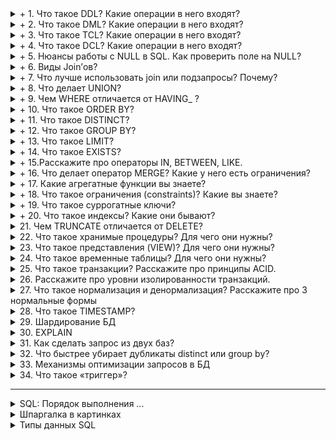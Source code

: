 


<details>
        <summary>+ 1. Что такое DDL? Какие операции в него входят?</summary>

## Что такое DDL? Какие операции в него входят? Рассказать про них.

### DDL (_Data Definition Language_) — язык для определения структуры базы данных. Основные команды:
* **CREATE**: создание новых объектов (_таблиц, индексов и т.д._).
* **ALTER**: изменение структуры существующих объектов.
* **DROP**: удаление объектов и всех данных в них.
* **TRUNCATE**: очистка таблиц (_быстрое удаление данных без удаления структуры_).
* **RENAME**: переименование объектов.


![Виды команд в SQL](/ITM/ITM04_SQL/imgs/2025-03-31_14-14-32.png)

```text
***** из методички *****
DDL (Data Definition Language) -  операторы определения данных :
CREATE создает объект БД (базу, таблицу, представление, пользователя и т. д.),
ALTER изменяет объект (структуру),
DROP удаляет объект;
TRUNCATE удаляет таблицу и создает её пустую заново, но если в таблице были foreigh key, то создать таблицу не получится. rollback после TRUNCATE невозможен
```
---
</details>



<details>
        <summary>+ 2. Что такое DML? Какие операции в него входят?</summary>

## Что такое DML? Какие операции в него входят? Рассказать про них.

### DML (_Data Manipulation Language_) — язык для работы с данными в таблицах. Основные операции:
* **SELECT**: выборка данных.
* **INSERT**: добавление новых строк.
* **UPDATE**: изменение существующих данных.
* **DELETE**: удаление строк.

_Эти команды позволяют взаимодействовать с данными в базе._

```text
***** из методички *****
DML (Data Manipulation Language) - операторы манипуляции данными :
SELECT выбирает данные, удовлетворяющие заданным условиям,
INSERT добавляет новые данные,
UPDATE изменяет существующие данные,
DELETE удаляет данные при выполнении условия WHERE;
```
---
</details>



<details>
        <summary>+ 3. Что такое TCL? Какие операции в него входят?</summary>

## Что такое TCL? Какие операции в него входят? Рассказать про них.

### TCL (_Transaction Control Language_) — это набор операторов `SQL` для управления транзакциями. Основные команды:
* **COMMIT**: сохраняет все изменения транзакции.
* **ROLLBACK**: отменяет все изменения транзакции.
* **SAVEPOINT**: устанавливает точку сохранения для частичного отката.
* **SET TRANSACTION**: задаёт параметры транзакции (_например, уровень изоляции_).

```text
***** из методички *****
TCL (Transaction Control Language) - операторы управления транзакциями :
BEGIN служит для определения начала транзакции
COMMIT применяет транзакцию,
ROLLBACK откатывает все изменения, сделанные в контексте текущей транзакции,
SAVEPOINT разбивает транзакцию на более мелкие.
```
---
</details>



<details>
        <summary>+ 4. Что такое DCL? Какие операции в него входят?</summary>

## Что такое DCL? Какие операции в него входят? Рассказать про них.

### DCL (_Data Control Language_) — набор команд для управления доступом к данным и привилегиями пользователей в базе данных.
* **GRANT**: Выдает привилегии (_например, `SELECT`, `INSERT`, `UPDATE`, `DELETE`_) 
конкретным пользователям или ролям.
* **REVOKE**: Отзыв ранее выданных привилегий.
* **DENY**: Явно запрещает права доступа, 
даже если они уже были предоставлены другим способом (_например, через `GRANT` или членство в группе_).

_Эти команды помогают обеспечить безопасность и контроль над доступом к базе данных._

```text
***** из методички *****
DCL  (Data Control Language) - операторы определения доступа к данным:
GRANT предоставляет пользователю (группе) разрешения на определенные операции с объектом,
REVOKE отзывает ранее выданные разрешения,
DENY Запрещает разрешения, предоставленные пользователю;
```
---
</details>



<details>
        <summary>+ 5. Нюансы работы с NULL в SQL. Как проверить поле на NULL?</summary>

## Нюансы работы с NULL в SQL. Как проверить поле на NULL?

* **Определение**: `NULL` означает отсутствие или неопределённость значения.
* **Сравнение**: Обычные операторы (`=` и `<>`) не работают с `NULL` — 
любые сравнения приводят к неопределённому результату.
* **Проверка**: Для выявления NULL используйте конструкции `IS NULL` и `IS NOT NULL`.

```text
***** из методички *****
NULL - отсутствие данных. 
NULL - специальное значение (псевдозначение), 
которое может быть записано в поле таблицы базы данных. 

NULL соответствует понятию «пустое поле», 
то есть «поле, не содержащее никакого значения».

NULL означает отсутствие, неизвестность информации.
 
Значение NULL не является значением в полном смысле слова: 
по определению оно означает отсутствие значения 
и не принадлежит ни одному типу данных. 
Поэтому NULL не равно ни логическому значению FALSE, 
ни пустой строке, ни 0. 

При сравнении NULL с любым значением будет получен результат NULL, 
а не FALSE и не 0. Более того, NULL не равно NULL!

команды: IS NULL, IS NOT NULL
```
---
</details>



<details>
        <summary>+ 6. Виды Join’ов?</summary>

## Виды Join’ов?

**JOIN** позволяет объединять строки из двух и более таблиц на основе 
логической связи между их столбцами. Объединение происходит по заданному 
условию (обычно через конструкцию ON), что обеспечивает "склеивание" данных 
из разных источников в единое представление.

**Особенности**:

* Порядок таблиц не играет принципиальной роли для `INNER` и `CROSS JOIN`.
* Для внешних соединений (`LEFT`, `RIGHT`) порядок определяет, какая таблица 
является базовой (_откуда берутся все строки_), а отсутствующие значения заменяются на `NULL`.

### 🎯 Типы JOIN и их особенности

| Тип JOIN               | Возвращаемые данные                                                | Ключевая особенность                                             |
|------------------------|--------------------------------------------------------------------|------------------------------------------------------------------|
| **INNER JOIN**         | Только строки, удовлетворяющие условию соединения во всех таблицах | Только те строки, где есть совпадения                            |
| **LEFT (OUTER) JOIN**  | Все строки левой таблицы; правые – только при совпадении           | Если совпадений нет – правые столбцы заполняются NULL            |
| **RIGHT (OUTER) JOIN** | Все строки правой таблицы; левые – только при совпадении           | Если совпадений нет – левые столбцы заполняются NULL             |
| **FULL (OUTER) JOIN**  | Все строки обеих таблиц; отсутствующие значения – NULL             | Полное объединение данных независимо от совпадений               |
| **CROSS JOIN**         | Декартово произведение обеих таблиц (все возможные комбинации)     | Соединение без условия – итоговый набор может быть очень большим |

### 📌 Итог
* `INNER JOIN`: Возвращает только совпадающие строки из обеих таблиц.
* `LEFT/RIGHT JOIN`: Обеспечивают включение всех строк одной из таблиц с заполнением отсутствующих данных значениями NULL.
* `FULL JOIN`: Объединяет все строки из обеих таблиц, компенсируя несоответствия с помощью NULL.
* `CROSS JOIN`: Создает все возможные комбинации, что полезно для генерации декартова произведения, но требует осторожности из‑за потенциального большого объема результатов.

![логические и физические виды JOIN](/ITM/ITM04_SQL/imgs/2025-03-31_14-22-59.png)


![Виды Join’ов](/ITM/ITM04_SQL/imgs/2025-03-28_17-08-34.png)

```text
***** из методички *****
JOIN - оператор языка SQL, который является реализацией операции соединения реляционной алгебры. 
        Предназначен для обеспечения выборки данных из двух таблиц и включения этих данных в один 
        результирующий набор.

        Особенностями операции соединения являются следующее:

        - в схему таблицы-результата входят столбцы обеих исходных таблиц (таблиц-операндов), 
        то есть схема результата является «сцеплением» схем операндов;
        - каждая строка таблицы-результата является «сцеплением» строки из одной таблицы-операнда со 
        строкой второй таблицы-операнда;
        - при необходимости соединения не двух, а нескольких таблиц, операция соединения применяется 
        несколько раз (последовательно).
        
Какие существуют типы JOIN?
(INNER) JOIN Предполагает что в результриующий запрос попадают только те строки которые являются пересичением двух таблиц, которые по условию прописаны в дерективе ON Результатом объединения таблиц являются записи, общие для левой и правой таблиц. 
        Порядок таблиц для оператора не важен, поскольку оператор является симметричным. Дефолт - INNER

        LEFT (OUTER) JOIN Объединение которое предполагает что в результирующий запрос попадают все строки из таблицы A(левой таблицы) и те строки из таблицы B у которых есть пресечения с А недостоищие строки заполняются NULL.Кортежи из внутреннего соединения, и не вошедшие во внутреннее соединение 
        кортежи из левого источника. Атрибуты в кортежах, которые не имеют совпадений по общим столбцам
        заполняются неопределенными значениями. Порядок таблиц для оператора важен, поскольку оператор 
        не является симметричным.

        RIGHT (OUTER) JOIN Объединение которое предполагает что в результирующий запрос попадают все строки из таблицы B(правой таблицы) и те строки из таблицы А у которых есть пресечения с B недостоищие строки заполняются NULL

        FULL (OUTER) JOIN Результатом объединения таблиц являются все записи, которые присутствуют в
        таблицах. Порядок таблиц для оператора не важен, поскольку оператор является симметричным. Сочетание IINER - LEFT - RIGHT

        CROSS JOIN (декартово произведение) - полное соединение двух таблиц (Все - Со всем) Перекрестное соединение создает декартовое произведение между двумя таблицами, возвращая все возможные комбинации всех строк. Он не имеет предложения on, потому что вы просто соединяете все со всем. A full outer join представляет собой комбинацию a left outer и right outer join. Он возвращает все строки в обеих таблицах, которые соответствуют запросу where, и в тех случаях, когда условие on не может быть выполнено для этих строк, оно помещает значения null для незапущенных полей.
        NATURAL JOIN  - может работать без ON
      
        Обратите внимание, в этом запросе нет необходимости указывать какие-либо критерии объединения,
        поскольку предложение NATURAL JOIN автоматически определяет столбцы, имеющие одинаковые имена 
        в обеих объединяемых таблицах, и помещает их в «скрытое» предложение USING. Если  первичные и 
        внешние ключи имеют одинаковые имена, этот подход может показаться полезным, однако это не так.     
```
---
</details>



<details>
        <summary>+ 7. Что лучше использовать join или подзапросы? Почему?</summary>

## Что лучше использовать join или подзапросы? Почему?

### 🆚 JOIN vs Подзапросы
#### JOIN:
* Более понятен и часто эффективнее оптимизируется СУБД.
* Удобен, если столбцы в выборке SELECT задействуют данные из нескольких таблиц.

#### Подзапросы:
* Предпочтительны для расчёта агрегатных значений и их сравнений в главных запросах.
* Подходят для сложных фильтраций и вложенных логик.

🔥 **Вывод**: Обычно лучше использовать `JOIN`, но подзапросы подходят для специфичных задач, 
таких как сравнение агрегатов или более сложные условия.🚀

```text
***** из методички *****
Обычно лучше использовать JOIN, поскольку в большинстве 
случаев он более понятен и лучше оптимизируется СУБД 
(но 100% этого гарантировать нельзя). 

Так же JOIN имеет заметное преимущество над подзапросами 
в случае, когда список выбора SELECT содержит столбцы более чем из одной таблицы.

Подзапросы лучше использовать в случаях, когда нужно вычислять 
агрегатные значения и использовать их для сравнений во внешних запросах.
```
---
</details>



<details>
        <summary>+ 8. Что делает UNION?</summary>

## Что делает UNION?

**Основная суть**: `UNION` объединяет результаты двух или более SQL-запросов 
в один итоговый набор строк, при условии, что:
* Каждый запрос возвращает **одинаковое** количество столбцов.
* Типы данных соответствующих столбцов **совместимы**.

**Порядок строк**: Результирующий набор не гарантирует определённый порядок строк. 
Для получения отсортированного результата используйте конструкцию `ORDER BY`.

![UNION img](/ITM/ITM04_SQL/imgs/2025-03-28_17-23-08.png)

```text
***** из методички *****
В языке SQL ключевое слово UNION применяется для объединения результатов двух SQL-запросов в единую таблицу, состоящую из схожих записей. Оба запроса должны возвращать одинаковое число столбцов и совместимые типы данных в соответствующих столбцах. Необходимо отметить, что UNION сам по себе не гарантирует порядок записей. Записи из второго запроса могут оказаться в начале, в конце или вообще перемешаться с записями из первого запроса. В случаях, когда требуется определенный порядок, необходимо использовать ORDER BY.
Разница между UNION и UNION ALL заключается в том, что UNION будет пропускать дубликаты записей, тогда как UNION ALL будет включать дубликаты записей.
```
---
</details>



<details>
        <summary>+ 9. Чем WHERE отличается от HAVING_ ?</summary>

## Чем WHERE отличается от HAVING _(ответа про то что используются в разных частях запроса - недостаточно)_?

### 🔍 Отличия _SQL_ `WHERE` vs `HAVING`
**1. Порядок выполнения**
* **WHERE**: Применяется **до** выполнения группировки (`GROUP BY`).  
Фильтрует отдельные строки, уменьшая объем данных для последующей агрегации. 🚀   
**Преимущество**: Позволяет оптимизировать запрос, исключая ненужные данные.   


* **HAVING**: Применяется **после** группировки (`GROUP BY`), фильтруя уже сформированные группы. 🚀   
**Преимущество**: Позволяет использовать агрегатные функции (например, `SUM()`, `COUNT()`) для условия фильтрации.  

---
2. **Использование агрегатных функций и псевдонимов**
* **WHERE**: Не допускает использования агрегатных функций. 👍  
Можно использовать псевдонимы всегда.


* **HAVING**: Позволяет использовать агрегатные функции, 
что делает его незаменимым для фильтрации агрегированных данных. 👍  
Псевдонимы можно применять, если они относятся к результату агрегатных функций.

---
3. **Таблица сравнения**

   | Критерий               | WHERE                            | HAVING                                   |
   |------------------------|----------------------------------|------------------------------------------|
   | **Порядок выполнения** | До группировки (`GROUP BY`)      | После группировки (`GROUP BY`)           |
   | **Агрегатные функции** | Не разрешены                     | Разрешены                                |
   | **Фильтрация**         | Отдельных строк                  | Групп или агрегатов                      |
   | **Оптимизация**        | Сокращает объем данных заранее   | Применяется к уже сгруппированным данным |


---
   🎯 Итог
* **WHERE**: Используется для предварительной фильтрации строки до агрегации, 
что улучшает производительность.


* **HAVING**: Применяется для фильтрации сгруппированных данных 
с использованием агрегатных функций, позволяя работать с итоговыми значениями.

```text
***** из методички *****
WHERE нельзя использовать с агрегатными функциями, HAVING можно (предикаты тоже).
В HAVING можно использовать псевдонимы только если они используются для наименования результата агрегатной функции, в WHERE можно всегда.
HAVING стоит после GROUP BY, но может использоваться и без него. При отсутствии предложения GROUP BY агрегатные функции применяются ко всему выходному набору строк запроса, т.е. в результате мы получим всего одну строку, если выходной набор не пуст.


Во-первых, в HAVING и только в нём можно писать условия по агрегатным функциям (SUM, COUNT, MAX, MIN и т. д.). То есть если вы хотите сделать что-то вроде COUNT(*) > 10, то это возможно сделать только в HAVING. "Почему бы не оставить только HAVING?" - спросите вы. Всё кроется в том, как SQL Server выполняет запрос, в каком порядке происходит его разбор и работа с данными. WHERE выполняется до формирования групп GROUP BY. Это нужно для того, чтобы можно было оперировать как можно меньшим количеством данных и сэкономить ресурсы сервера и время пользователя. Следующим этапом формируются группы, которые указаны в GROUP BY. После того как сформированы группы, можно накладывать условия на результаты агрегатных функций. И тут как раз наступает очередь HAVING: выполняются условия, которые вы задали.
```
---
</details>



<details>
        <summary>+ 10. Что такое ORDER BY?</summary>

## Что такое ORDER BY?

### 🚀 Основная цель:
**ORDER BY** позволяет упорядочить результаты запроса в _SQL_ на основе значений выбранных столбцов.

### 🎯 Особенности:
* **Сортировка по столбцам**: Можно выбрать один или несколько столбцов для сортировки.


* **Множественная сортировка**: Столбцы упорядочиваются один внутри другого, например, сначала по `A`, затем по `B`.


* **Порядок**:
    * `ASC`: По возрастанию (по умолчанию).
    * `DESC`: По убыванию.


* **Применение**: Обеспечивает удобство анализа данных, особенно при большом наборе строк.

### Пример визуализации:
🔽 Использование `ORDER BY SELECT * FROM table_name ORDER BY column_name ASC`;

📌 Вывод: Логичный инструмент для сортировки данных с возможностью задавать направление и комбинировать столбцы. Упростите анализ данных благодаря ORDER BY! 🚀

```text
***** из методички *****
ORDER BY (сортировка по выбранному столбцу)  упорядочивает вывод запроса согласно значениям в том или ином количестве выбранных столбцов. Многочисленные столбцы упорядочиваются один внутри другого. Возможно определять возрастание ASC или убывание DESC для каждого столбца. По умолчанию установлено - возрастание.
```
---
</details>



<details>
        <summary>+ 11. Что такое DISTINCT?</summary>

## Что такое DISTINCT?

**DISTINCT** — это ключевое слово _SQL_, которое исключает повторяющиеся строки 
в результатах запроса, обеспечивая выбор только уникальных значений.

### 📌 Основные моменты
* **Расположение в запросе**: Используется сразу после оператора `SELECT` 
и перед перечислением столбцов.  
**Пример синтаксиса**: > `SELECT DISTINCT column1, column2 FROM table_name`;  


* **Назначение**: Исключает дублирование строк, что особенно полезно, когда важен 
только уникальный набор данных. Если среди результатов есть повторяющиеся записи, 
`DISTINCT` оставляет только **одну** из них.


* **Особенности**:
    * Применимо как к **одному** столбцу, так и к набору столбцов.
    * При использовании **нескольких** столбцов уникальность определяется **комбинацией** их значений.
    * Помогает улучшить точность выборки и упростить анализ данных, **устраняя избыточные** записи.

```text
***** из методички *****
DISTINCT (исключает дублирование строк)  указывает, что для вычислений используются только уникальные значения столбца. После SELECT и перед FROM. 
```
---
</details>



<details>
        <summary>+ 12. Что такое GROUP BY?</summary>

## Что такое GROUP BY?

`GROUP BY` — это ключевой оператор SQL, который группирует строки, 
имеющие **одинаковые** значения в указанных столбцах, для дальнейшего применения 
агрегатных функций (например, `COUNT()`, `SUM()`, `AVG()` и др.). 
При группировке все значения `NULL` считаются равными и попадают в одну группу.

### 📌 Основные моменты
* **Агрегация данных**: Позволяет объединять строки в группы для вычисления итоговых значений, 
что удобно для сводных отчетов и аналитики.


* **Применение агрегатных функций**: После группировки можно применять функции, 
которые работают с данными группы, чтобы вывести суммарную, среднюю или иную статистику по каждой группе.


* **Обработка `NULL`**: Все записи с `NULL` в столбце, по которому осуществляется группировка, 
формируют одну группу, так как `NULL` считается равным `NULL` в контексте `GROUP BY`.

```text
***** из методички *****
GROUP BY (группировка данных) используется для агрегации записей результата по заданным атрибутам.
Cоздает отдельную группу для всех возможных значений (включая значение NULL)
При использовании GROUP BY все значения NULL считаются равными.

```
---
</details>



<details>
        <summary>+ 13. Что такое LIMIT?</summary>

## Что такое LIMIT?

`LIMIT` – для ограничения количества выводимых записей в результате запроса.   
`OFFSET` - пропустить заданное кол-во записей

```sql
SELECT * FROM table LIMIT 10 OFFSET 5; -- Пропустить 5 записей, вывести 10
```

```text
***** из методички *****
Позволяет ограничить количество выводимых записей. После FROM
```
---
</details>



<details>
        <summary>+ 14. Что такое EXISTS?</summary>

## Что такое EXISTS?

`EXISTS` – логический оператор в SQL, который проверяет наличие записей в подзапросе.  

🔹 Возвращает **TRUE**, если подзапрос содержит **хотя бы одну** строку.  
🔹 Возвращает **FALSE**, если подзапрос **не возвращает данных**.  
🔹 Используется для оптимизации запросов, особенно с **WHERE** или **NOT EXISTS**.  

Пример:

```sql
SELECT * FROM users u WHERE EXISTS (SELECT 1 FROM orders o WHERE o.user_id = u.id);
```

✅ Выведет пользователей, у которых есть заказы.  

```text
***** из методички *****
EXISTS берет подзапрос, как аргумент, и оценивает его как TRUE, 
если подзапрос возвращает какие-либо записи и FALSE, если нет. 

Возвращает значение TRUE, 
если вложенный запрос содержит хотя бы одну строку
```
---
</details>



<details>
        <summary>+ 15.Расскажите про операторы IN, BETWEEN, LIKE.</summary>

## Расскажите про операторы `IN`, `BETWEEN`, `LIKE`.

### 🔹 SQL: IN, BETWEEN, LIKE
* `IN` ✔️ Проверяет наличие значения в списке. Пример (синтаксически): WHERE column IN ('value1', 'value2', ...)


* `BETWEEN` ✔️ Определяет диапазон значений (включительно). ✔️ Первое значение – минимальное, второе – максимальное. Пример: WHERE column BETWEEN low AND high


* `LIKE` ✔️ Ищет строки по шаблону – применимо к типам CHAR и VARCHAR. ✔️ Использует подстановочные символы:
    * `%` — любое число символов.
    * `_` — ровно один символ. Пример: WHERE column LIKE '%pattern%'

```text
***** из методички *****
•        IN - определяет наличие данных в масиве.
SELECT * FROM Persons WHERE name IN ('Ivan','Petr','Pavel');

•        BETWEEN определяет диапазон значений. В отличие от IN, 
BETWEEN чувствителен к порядку, и первое значение в предложении 
должно быть первым по алфавитному или числовому порядку.
SELECT * FROM Persons WHERE age BETWEEN 20 AND 25;

•        LIKE применим только к полям типа CHAR или VARCHAR, 
с которыми он используется чтобы находить подстроки. 
В качестве условия используются символы шаблонизации (wildkards) 
- специальные символы, которые могут соответствовать чему-нибудь: 
    % Любая строка, содержащая ноль или более символов 
    _ (подчеркивание) Любой одиночный символ. 
        Например, 'b_t' будет соответствовать словам 'bat' 
        или 'bit', но не будет соответствовать 'brat'.
    % замещает последовательность любого числа символов. 
        Например '%p%t' будет соответствовать словам 
        'put', 'posit', или 'opt', но не 'spite'.
SELECT * FROM UNIVERSITY WHERE NAME LIKE '%o';
```
---
</details>



<details>
        <summary>+ 16. Что делает оператор MERGE? Какие у него есть ограничения?</summary>

## Что делает оператор `MERGE`? Какие у него есть ограничения?

### ✅ `MERGE` - объединить (_слияние_) данные из одной таблицы с другой на основе условия (`ON`). 
В зависимости от соответствия выполняется:   
✔ `UPDATE`, если запись найдена в обеих таблицах.   
✔ `INSERT`, если запись отсутствует в целевой таблице.   
✔ _(Дополнительно)_ `DELETE`, если запись есть в целевой, но нет в источнике.   

### 📌 Ограничения `MERGE`
* ❌ **Нельзя **изменять поля из `ON`** — вызывает ошибки.  
* 🔄 Дубликаты** в источнике → ошибка.  
* 🐢 **Производительность** — требует индексы для ускорения.  
* 🔍 **Race Condition** — при параллельных изменениях возможны ошибки.  
* 🚫 **Ограниченная поддержка** — нет в **MySQL**, **SQLite**.  

### 📌 Использовать `MERGE`, когда:
* Требуется **объединить** данные из разных таблиц.   
* Нужно выполнять **обновление + вставку** в одном запросе.   

---
### 📊 Синтаксис (SQL Server, Oracle, PostgreSQL 15+):
```sql
MERGE INTO TargetTable AS t
USING SourceTable AS s
ON (t.id = s.id)  
WHEN MATCHED THEN  
    UPDATE SET t.value = s.value  
WHEN NOT MATCHED THEN  
    INSERT (id, value) VALUES (s.id, s.value)  
WHEN NOT MATCHED BY SOURCE THEN  
    DELETE;  -- (опционально) удаление записей, которых нет в источнике
```
---
```text
***** из методички *****
MERGE позволяет осущ-ть слияние данных 1й таблицы с данными 2й таблицы. 
При слиянии таблиц проверяется условие, и если оно истинно, 
то выполняется UPDATE, а если нет - INSERT. 

При этом изменять поля таблицы в секции UPDATE, 
по которым идет связывание двух таблиц, нельзя.


MERGE Ships AS t  -- таблица, которая будет меняться
USING (SELECT запрос ) AS s ON (t.name = s.ship)  -- условие слияния
    THEN UPDATE SET t.launched = s.year -- обновление
WHEN NOT MATCHED -- если условие не выполняется
    THEN INSERT VALUES(s.ship, s.year) -- вставка
        
        
MERGE dbo.TestTable AS T_Base --Целевая таблица 
USING dbo.TestTableDop AS T_Source --Таблица источник 
ON (T_Base.ProductId = T_Source.ProductId) --Условие объединения 
WHEN MATCHED THEN --Если истина (UPDATE) 
    UPDATE SET 
    ProductName = T_Source.ProductName, 
    Summa = T_Source.Summa 
WHEN NOT MATCHED THEN --Если НЕ истина (INSERT) 
    INSERT (ProductId, ProductName, Summa) 
    VALUES (T_Source.ProductId, T_Source.ProductName, T_Source.Summa) 
```
---
</details>



<details>
        <summary>+ 17. Какие агрегатные функции вы знаете?</summary>

## Какие агрегатные функции вы знаете?

### 🔢 Агрегатные функции
**Определение**: Функции, объединяющие набор значений и возвращающие одно итоговое значение.

### Основные агрегатные функции:
* `COUNT`: Подсчитывает количество строк, удовлетворяющих условию.
* `SUM`: Вычисляет сумму значений указанного столбца.
* `AVG`: Вычисляет среднее значение.
* `MAX`: Определяет максимальное значение.
* `MIN`: Определяет минимальное значение.

**Примечание**: Часто используются вместе с `GROUP BY` для агрегирования данных по группам. 🚀

```text
***** из методички *****
Агрегатных функции - функции, которые берут группы значений и сводят их к одиночному значению.
Несколько агрегатных функций:
COUNT - производит подсчет записей, удовлетворяющих условию запроса;
SUM - вычисляет арифметическую сумму всех значений колонки;
AVG - вычисляет среднее арифметическое всех значений;
MAX - определяет наибольшее из всех выбранных значений;
MIN - определяет наименьшее из всех выбранных значений.
```
---
</details>



<details>
        <summary>+ 18. Что такое ограничения (constraints)? Какие вы знаете?</summary>

## Что такое ограничения (constraints)? Какие вы знаете?

### 🔐 Ограничения (_Constraints_)
* `NOT NULL`  
📝 Гарантирует, что поле **не может быть пустым** (`NULL`).


* `UNIQUE`  
📝 Обеспечивает **уникальность** значения в столбце.  
ℹ️ Может допускать ограниченное количество `NULL` (_например, одна запись в некоторых СУБД_).   


* `PRIMARY KEY`  
📝 Комбинация `NOT NULL` + `UNIQUE`. 🚀  
Создает **кластерный индекс** и однозначно идентифицирует запись.  
ℹ️ Таблица может иметь только один `PRIMARY KEY`.   


* `FOREIGN KEY`  
📝 Создает **связь** между таблицами, ссылаясь на `PRIMARY KEY` другой таблицы.  
ℹ️ Значение может быть `NULL`, если не наложено ограничение `NOT NULL`.   


* `CHECK`  
📝 Проверяет, удовлетворяет ли значение **заданному условию** или диапазону.   


* `DEFAULT`  
📝 Задает **значение по умолчанию** для столбца, если иное не указано.


### ❓ Отличия `PRIMARY KEY` от `UNIQUE`
`PRIMARY KEY` 
> ✔️ Создает кластерный индекс   
> ✔️ Не допускает `NULL`   
> ✔️ Только один на таблицу

`UNIQUE` 
> ✔️ Обычно создает некластерный индекс   
> ✔️ Может допускать `NULL` (_одну или несколько, в зависимости от СУБД_)

---

```text
***** из методички *****
Ограничения - это ключевае слова, которые помогают установить правила размещения данных в базе. Используются при создании БД.

NOT NULL указывает, что значение не может быть пустым.
UNIQUE обеспечивает отсутствие дубликатов.
PRIMARY KEY - комбинация NOT NULL и UNIQUE. Помечает каждую запись в базе данных уникальным значением.
CHECK проверяет вписывается ли значение в заданный диапазон ( s_id int CHECK(s_id > 0) )
FOREIGN KEY создает связь между двумя таблицами и защищает от действий, которые могут нарушить связи между таблицами. FOREIGN KEY в одной таблице указывает на PRIMARY KEY в другой.
DEFAULT устанавливает значение по умолчанию, если значения не предоствлено (name VARCHAR(20) DEFAULT 'noname').

Какие отличия между PRIMARY и UNIQUE?
По умолчанию PRIMARY создает кластерный индекс на столбце, а UNIQUE - некластерный. PRIMARY не разрешает NULL записей, в то время как UNIQUE разрешает одну (а в некоторых СУБД несколько) NULL запись.
Таблица может иметь один PRIMARY KEY и много UNIQUE.

Может ли значение в столбце, на который наложено ограничение FOREIGN KEY, равняться NULL?
Может, если на данный столбец не наложено ограничение NOT NULL.
```
---
</details>



<details>
        <summary>+ 19. Что такое суррогатные ключи?</summary>

## Что такое суррогатные ключи?
**Определение**: Искусственно созданное, автоинкрементное поле для уникальной идентификации записи.

**Назначение**: Заменяет естественный ключ, не связанный с бизнес-данными.

**Преимущества**:
* Простота и стабильность _(не меняется при обновлении содержательных данных)_.
* Удобство при создании связей между таблицами.

\\* В таблице может быть **только один** первичный ключ. 
Если используется **суррогатный ключ**, то его следует назначить как **основной**, 
а прежний _естественный_ ключ можно определить как _уникальное ограничение (уникальный ключ)_,

---
Пример:
```sql
CREATE TABLE Employees (
    EmployeeID INT AUTO_INCREMENT PRIMARY KEY, -- Суррогатный ключ
    FirstName VARCHAR(50),
    LastName VARCHAR(50)
);
```

В этом примере поле `EmployeeID` автоматически генерируется 
и служит уникальным идентификатором каждой записи.

---

```text
***** из методички *****
    Суррога́тный ключ — это дополнительное служебное поле, 
автоматически добавленное к уже имеющимся информационным 
полям таблицы, предназначение которого — служить первичным ключом. 
 
В качестве первичного ключа может использоваться:
* Естественный Ключ (ЕК) – набор атрибутов описываемой записью сущности, 
    уникально её идентифицирующий 
    (например, номер паспорта для человека) или
* Суррогатный Ключ (СК) – автоматически сгенерированное поле, 
    никак не связанное с информационным содержанием записи. 
    
Обычно в роли СК выступает автоинкрементное поле типа INTEGER.
```
---
</details>



<details>
        <summary>+ 20. Что такое индексы? Какие они бывают?</summary>

## Что такое индексы? Какие они бывают?

### 🔍 Индексы в БД
**Индексы** – структуры, ускоряющие поиск и выборку данных из таблиц путём упорядоченного доступа.

### 🛠 Основные характеристики
* **Ускорение запросов**: Позволяют быстро находить данные, сокращая время выборки. 🚀   
Эффективно для повышения производительности.


* **Структура**: Обычно реализуются через **бинарные деревья**, что обеспечивает быструю навигацию.

### 🔹 Типы индексов

| Тип индекса                            | Описание                                                                                                                                    |
|----------------------------------------|---------------------------------------------------------------------------------------------------------------------------------------------|
| **Уникальный (Unique)**                | Гарантирует отсутствие дублирующихся значений. Если столбец уже является PRIMARY KEY, уникальный индекс может быть избыточным.              |
| **Кластеризованный (Clustered)**       | Физически сортирует данные таблицы; может включать до 16 столбцов с суммарной длиной до 900 байт. Реальные данные хранятся в самом индексе. |
| **Некластеризованный (Non-Clustered)** | Отдельная структура, указывающая на местонахождение данных в таблице, позволяющая извлекать данные без прямого обращения к таблице.         |


### ⚖️ Плюсы и минусы
* **Преимущества**: 🚀 Быстрый доступ к данным, значительное ускорение запросов.


* **Недостатки**: 🛠 Дополнительная нагрузка при операциях вставки, 
обновления или удаления – индексы требуют обновления.

---
#### Подробнее:

| Наименование       | Краткая суть и принцип действия                            | Когда целесообразно применять                                                 |
|--------------------|------------------------------------------------------------|-------------------------------------------------------------------------------|
| **Кластерный**     | Упорядочивает данные таблицы физически по значениям ключа. | Для ускорения запросов, работающих с диапазонами или сортировкой.             |
| **Некластерный**   | Хранит указатели на строки, без изменения порядка таблицы. | Для быстрого поиска по отдельным столбцам или для нестандартных выборок.      |
| **Уникальный**     | Гарантирует, что значения в столбце уникальны.             | Для предотвращения дублирования данных, например, в ключевых столбцах.        |
| **Полнотекстовый** | Индексирует текстовые данные для быстрого поиска.          | Для работы с большими объемами текстовой информации (поиск по текстам).       |
| **XML-индекс**     | Оптимизирует доступ к данным в формате XML.                | При частых запросах к структурам или элементам XML.                           |
| **Bitmap-индекс**  | Использует битовые массивы для хранения значений.          | Для столбцов с ограниченным количеством уникальных значений (флаги, статусы). |


```text
***** из методички *****
Индексы относятся к методу настройки производительности, позволяющему быстрее извлекать записи из таблицы. Индекс создает структуру для индексируемого поля. Необходимо просто добавить указатель индекса в таблицу.                                    Содержит структуры бинарных деревьев

Есть три типа индексов, а именно:

Уникальный индекс (Unique Index): этот индекс не позволяет полю иметь повторяющиеся значения. Если первичный ключ определен, уникальный индекс применен автоматически.
Кластеризованный индекс (Clustered Index): Кластеризованный индекс хранит реальные строки данных в листьях индекса. Возвращаясь к предыдущему примеру, это означает что строка данных, связанная со значение ключа, равного 123 будет храниться в самом индексе. Важной характеристикой кластеризованного индекса является то, что все значения отсортированы в определенном порядке либо возрастания, либо убывания. Таким образом, таблица или представление может иметь только один кластеризованный индекс. В дополнение следует отметить, что данные в таблице хранятся в отсортированном виде только в случае если создан кластеризованный индекс у этой таблицы.
Таблица не имеющая кластеризованного индекса называется кучей.
Некластеризованный индекс (Non-Clustered Index): Создаются только после клатерного индекса, создаются автоматически при объявлении столбца UNIQUE.В отличие от кластеризованного индекса, листья некластеризованного индекса содержат только те столбцы (ключевые), по которым определен данный индекс, а также содержит указатель на строки с реальными данными в таблице. Это означает, что системе подзапросов необходима дополнительная операция для обнаружения и получения требуемых данных. Содержание указателя на данные зависит от способа хранения данных: кластеризованная таблица или куча. Если указатель ссылается на кластеризованную таблицу, то он ведет к кластеризованному индексу, используя который можно найти реальные данные.



Как создать индекс? b3
Индекс можно создать либо с помощью выражения CREATE INDEX:
CREATE INDEX index_name ON table_name (column_name)
либо указав ограничение целостности в виде уникального UNIQUE или первичного PRIMARY ключа в операторе создания таблицы CREATE TABLE.



Имеет ли смысл индексировать данные, имеющие небольшое количество возможных значений?
Примерное правило, которым можно руководствоваться при создании индекса - если объем информации (в байтах) НЕ удовлетворяющей условию выборки меньше, чем размер индекса (в байтах) по данному условию выборки, то в общем случае оптимизация приведет к замедлению выборки.Часто выполняем запросы тогда имеет смысл индексировать. Но потеряем скорость в UPDATE в INSERT и DELETE



Когда полное сканирование набора данных выгоднее доступа по индексу?
Полное сканирование производится многоблочным чтением. Сканирование по индексу - одноблочным. Также, при доступе по индексу сначала идет сканирование самого индекса, а затем чтение блоков из набора данных. Число блоков, которые надо при этом прочитать из набора зависит от фактора кластеризации. Если суммарная стоимость всех необходимых одноблочных чтений больше стоимости полного сканирования многоблочным чтением, то полное сканирование выгоднее и оно выбирается оптимизатором.
Таким образом, полное сканирование выбирается при слабой селективности предикатов зароса и/или слабой кластеризации данных, либо в случае очень маленьких наборов данных.
```
---
</details>



<details>
        <summary>21. Чем TRUNCATE отличается от DELETE?</summary>

## Чем TRUNCATE отличается от DELETE?

```text
***** из методички *****
```
---
</details>



<details>
        <summary>22. Что такое хранимые процедуры? Для чего они нужны?</summary>

## Что такое хранимые процедуры? Для чего они нужны?

```text
***** из методички *****
```
---
</details>



<details>
        <summary>23. Что такое представления (VIEW)? Для чего они нужны?</summary>

## Что такое представления (VIEW)? Для чего они нужны?

```text
***** из методички *****
```
---
</details>



<details>
        <summary>24. Что такое временные таблицы? Для чего они нужны?</summary>

## Что такое временные таблицы? Для чего они нужны?

```text
***** из методички *****
```
---
</details>



<details>
        <summary>25. Что такое транзакции? Расскажите про принципы ACID.</summary>

## Что такое транзакции? Расскажите про принципы ACID.

```text
***** из методички *****
```
---
</details>



<details>
        <summary>26. Расскажите про уровни изолированности транзакций.</summary>

## Расскажите про уровни изолированности транзакций.

```text
***** из методички *****
```
---
</details>



<details>
        <summary>27. Что такое нормализация и денормализация? Расскажите про 3 нормальные формы</summary>

## Что такое нормализация и денормализация? Расскажите про 3 нормальные формы??

```text
***** из методички *****
```
---
</details>



<details>
        <summary>28. Что такое TIMESTAMP?</summary>

## Что такое TIMESTAMP?

```text
***** из методички *****
```
---
</details>



<details>
        <summary>29. Шардирование БД</summary>

## Шардирование БД

```text
***** из методички *****
```
---
</details>



<details>
        <summary>30. EXPLAIN</summary>

## EXPLAIN

```text
***** из методички *****
```
---
</details>



<details>
        <summary>31. Как сделать запрос из двух баз?</summary>

## Как сделать запрос из двух баз?

```text
***** из методички *****
```
---
</details>



<details>
        <summary>32. Что быстрее убирает дубликаты distinct или group by?</summary>

## Что быстрее убирает дубликаты distinct или group by?

```text
***** из методички *****
```
---
</details>



<details>
        <summary>33. Механизмы оптимизации запросов в БД</summary>

## Механизмы оптимизации запросов в БД

```text
***** из методички *****
```
---
</details>



<details>
        <summary>34. Что такое «триггер»?</summary>

## Что такое «триггер»?

```text
***** из методички *****
```
---
</details>


---



<details>
        <summary>SQL: Порядок выполнения ...</summary>

![Порядок выполнения оконных функций в SELECT](/ITM/ITM04_SQL/imgs/2025-03-28_21-24-09.png)

---
</details>



<details>
        <summary>Шпаргалка в картинках</summary>

---
## Логические виды JOIN
![логические и физические виды JOIN](/ITM/ITM04_SQL/imgs/2025-03-31_14-22-59.png)
[источник](https://www.youtube.com/watch?v=ssmmckc3F3c&t=70s)

---
## Физические виды JOIN
т.е. то, как алгоритмы заложены внутрь этого JOIN`а

1. **Nested Loops Join** (_Соединение вложенными циклами_):   
* **Описание**: Для каждой строки из первой (внешней) таблицы 
выполняется поиск соответствующих строк во второй (внутренней) таблице.
* **Применение**: Эффективен при небольших объемах данных 
или когда внутренняя таблица индексирована по полю соединения.
* **Преимущества**: Простота реализации; хорошая производительность при малых объемах данных.
* **Недостатки**: Может быть неэффективен при больших объемах данных 
из-за многократного обращения к внутренней таблице.

2. **Merge Join** (_Соединение слиянием_):
* Описание: Обе таблицы предварительно сортируются по ключу соединения, 
после чего происходит их последовательное объединение. [Habr](https://habr.com/ru/articles/656877/)
* Применение: Эффективен, когда обе таблицы уже отсортированы 
по ключу соединения или имеют соответствующие индексы.
* Преимущества: Высокая производительность при работе с большими отсортированными наборами данных.
* Недостатки: Требует предварительной сортировки, что может быть затратным по времени и ресурсам.

3. **Hash Join** (_Хеш-соединение_):
* Описание: Создается хеш-таблица из одной таблицы по ключу соединения, 
затем строки из второй таблицы сопоставляются с этой хеш-таблицей.
* Применение: Предпочтителен при отсутствии индексов и при работе с большими объемами данных.
* Преимущества: Хорошая производительность при соединении больших неотсортированных таблиц.
* Недостатки: Потребляет дополнительную память для хранения хеш-таблицы; 
может быть неэффективен при ограниченных ресурсах памяти.

---

![Виды команд в SQL](/ITM/ITM04_SQL/imgs/2025-03-31_14-14-32.png)
![Типы данных в SQL](/ITM/ITM04_SQL/imgs/2025-03-31_14-16-29.png)

```
---
</details>



<details>
        <summary>Head</summary>

```text
***** из методички *****
```
---
</details>



<details>
        <summary>Типы данных SQL</summary>

| Категория     | Тип       | Размер (в байтах) | Описание                         |
|---------------|-----------|-------------------|----------------------------------|
| Числовые      | TINYINT   | 1                 | Малое целое число                |
| Числовые      | SMALLINT  | 2                 | Небольшое целое число            |
| Числовые      | INT       | 4                 | Стандартное целое число          |
| Числовые      | BIGINT    | 8                 | Большое целое число              |
| Числовые      | NUMERIC   | var               | Фиксированная точность           |
| Числовые      | FLOAT     | 4                 | Число с одинарной точностью      |
| Числовые      | DOUBLE    | 8                 | Число с двойной точностью        |
| Строковые     | CHAR      | var               | Фиксированная строка             |
| Строковые     | VARCHAR   | var               | Переменная строка                |
| Строковые     | TEXT      | var               | Большой текстовый блок           |
| Логические    | BOOLEAN   | 1                 | TRUE или FALSE                   |
| Дата и время  | DATE      | 4                 | Дата                             |
| Дата и время  | TIME      | 4                 | Время                            |
| Дата и время  | TIMESTAMP | 8                 | Дата и время                     |
| Дата и время  | INTERVAL  | 12                | Временной интервал               |
| Прочие        | JSON      | var               | JSON формат                      |
| Прочие        | ARRAY     | var               | Массив значений                  |
| Прочие        | UUID      | 16                | Уникальный идентификатор         |
| Прочие        | XML       | var               | XML формат                       |
| Прочие        | CIDR      | 8–16              | IP-адрес с маской                |

---
</details>



